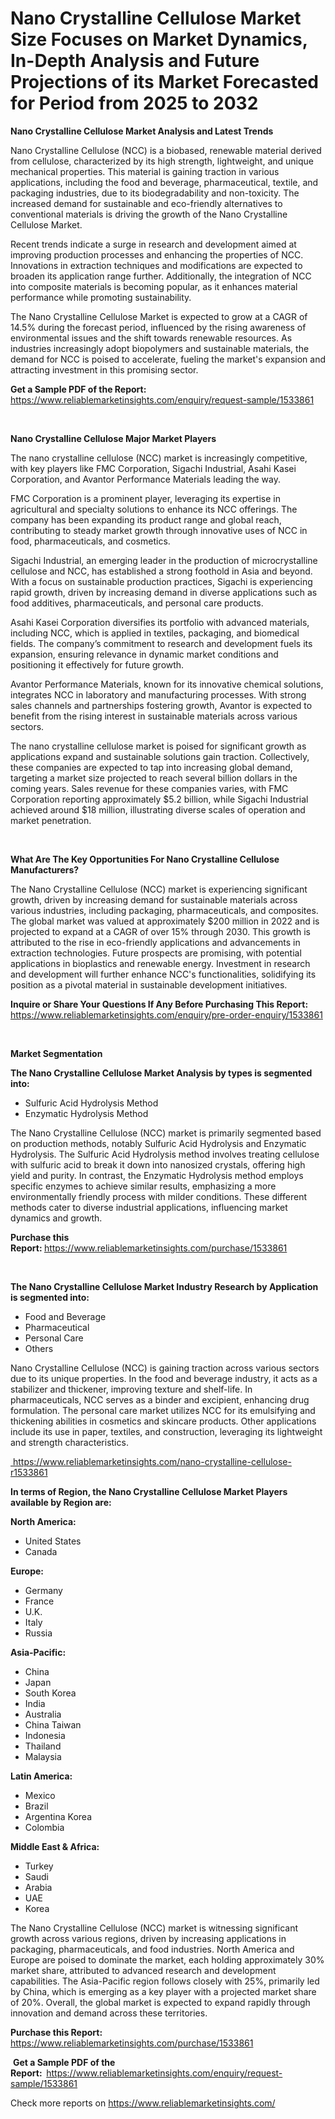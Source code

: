 <p><h1>Nano Crystalline Cellulose Market Size Focuses on Market Dynamics, In-Depth Analysis and Future Projections of its Market Forecasted for Period from 2025 to 2032</h1></p><p><strong>Nano Crystalline Cellulose Market Analysis and Latest Trends</strong></p>
<p><p>Nano Crystalline Cellulose (NCC) is a biobased, renewable material derived from cellulose, characterized by its high strength, lightweight, and unique mechanical properties. This material is gaining traction in various applications, including the food and beverage, pharmaceutical, textile, and packaging industries, due to its biodegradability and non-toxicity. The increased demand for sustainable and eco-friendly alternatives to conventional materials is driving the growth of the Nano Crystalline Cellulose Market.</p><p>Recent trends indicate a surge in research and development aimed at improving production processes and enhancing the properties of NCC. Innovations in extraction techniques and modifications are expected to broaden its application range further. Additionally, the integration of NCC into composite materials is becoming popular, as it enhances material performance while promoting sustainability. </p><p>The Nano Crystalline Cellulose Market is expected to grow at a CAGR of 14.5% during the forecast period, influenced by the rising awareness of environmental issues and the shift towards renewable resources. As industries increasingly adopt biopolymers and sustainable materials, the demand for NCC is poised to accelerate, fueling the market's expansion and attracting investment in this promising sector.</p></p>
<p><strong>Get a Sample PDF of the Report:&nbsp;</strong> <a href="https://www.reliablemarketinsights.com/enquiry/request-sample/1533861?utm_campaign=2143&utm_medium=2&utm_source=Github&utm_content=ia&utm_term=02022025&utm_id=nano-crystalline-cellulose">https://www.reliablemarketinsights.com/enquiry/request-sample/1533861</a></p>
<p>&nbsp;</p>
<p><strong>Nano Crystalline Cellulose Major Market Players</strong></p>
<p><p>The nano crystalline cellulose (NCC) market is increasingly competitive, with key players like FMC Corporation, Sigachi Industrial, Asahi Kasei Corporation, and Avantor Performance Materials leading the way. </p><p>FMC Corporation is a prominent player, leveraging its expertise in agricultural and specialty solutions to enhance its NCC offerings. The company has been expanding its product range and global reach, contributing to steady market growth through innovative uses of NCC in food, pharmaceuticals, and cosmetics.</p><p>Sigachi Industrial, an emerging leader in the production of microcrystalline cellulose and NCC, has established a strong foothold in Asia and beyond. With a focus on sustainable production practices, Sigachi is experiencing rapid growth, driven by increasing demand in diverse applications such as food additives, pharmaceuticals, and personal care products. </p><p>Asahi Kasei Corporation diversifies its portfolio with advanced materials, including NCC, which is applied in textiles, packaging, and biomedical fields. The company’s commitment to research and development fuels its expansion, ensuring relevance in dynamic market conditions and positioning it effectively for future growth.</p><p>Avantor Performance Materials, known for its innovative chemical solutions, integrates NCC in laboratory and manufacturing processes. With strong sales channels and partnerships fostering growth, Avantor is expected to benefit from the rising interest in sustainable materials across various sectors.</p><p>The nano crystalline cellulose market is poised for significant growth as applications expand and sustainable solutions gain traction. Collectively, these companies are expected to tap into increasing global demand, targeting a market size projected to reach several billion dollars in the coming years. Sales revenue for these companies varies, with FMC Corporation reporting approximately $5.2 billion, while Sigachi Industrial achieved around $18 million, illustrating diverse scales of operation and market penetration.</p></p>
<p>&nbsp;</p>
<p><strong>What Are The Key Opportunities For Nano Crystalline Cellulose Manufacturers?</strong></p>
<p><p>The Nano Crystalline Cellulose (NCC) market is experiencing significant growth, driven by increasing demand for sustainable materials across various industries, including packaging, pharmaceuticals, and composites. The global market was valued at approximately $200 million in 2022 and is projected to expand at a CAGR of over 15% through 2030. This growth is attributed to the rise in eco-friendly applications and advancements in extraction technologies. Future prospects are promising, with potential applications in bioplastics and renewable energy. Investment in research and development will further enhance NCC's functionalities, solidifying its position as a pivotal material in sustainable development initiatives.</p></p>
<p><strong>Inquire or Share Your Questions If Any Before Purchasing This Report:</strong> <a href="https://www.reliablemarketinsights.com/enquiry/pre-order-enquiry/1533861?utm_campaign=2143&utm_medium=2&utm_source=Github&utm_content=ia&utm_term=02022025&utm_id=nano-crystalline-cellulose">https://www.reliablemarketinsights.com/enquiry/pre-order-enquiry/1533861</a></p>
<p>&nbsp;</p>
<p><strong>Market Segmentation</strong></p>
<p><strong>The Nano Crystalline Cellulose Market Analysis by types is segmented into:</strong></p>
<p><ul><li>Sulfuric Acid Hydrolysis Method</li><li>Enzymatic Hydrolysis Method</li></ul></p>
<p><p>The Nano Crystalline Cellulose (NCC) market is primarily segmented based on production methods, notably Sulfuric Acid Hydrolysis and Enzymatic Hydrolysis. The Sulfuric Acid Hydrolysis method involves treating cellulose with sulfuric acid to break it down into nanosized crystals, offering high yield and purity. In contrast, the Enzymatic Hydrolysis method employs specific enzymes to achieve similar results, emphasizing a more environmentally friendly process with milder conditions. These different methods cater to diverse industrial applications, influencing market dynamics and growth.</p></p>
<p><strong>Purchase this Report:&nbsp;</strong><a href="https://www.reliablemarketinsights.com/purchase/1533861?utm_campaign=2143&utm_medium=2&utm_source=Github&utm_content=ia&utm_term=02022025&utm_id=nano-crystalline-cellulose">https://www.reliablemarketinsights.com/purchase/1533861</a></p>
<p>&nbsp;</p>
<p><strong>The Nano Crystalline Cellulose Market Industry Research by Application is segmented into:</strong></p>
<p><ul><li>Food and Beverage</li><li>Pharmaceutical</li><li>Personal Care</li><li>Others</li></ul></p>
<p><p>Nano Crystalline Cellulose (NCC) is gaining traction across various sectors due to its unique properties. In the food and beverage industry, it acts as a stabilizer and thickener, improving texture and shelf-life. In pharmaceuticals, NCC serves as a binder and excipient, enhancing drug formulation. The personal care market utilizes NCC for its emulsifying and thickening abilities in cosmetics and skincare products. Other applications include its use in paper, textiles, and construction, leveraging its lightweight and strength characteristics.</p></p>
<p><a href="https://www.reliablemarketinsights.com/nano-crystalline-cellulose-r1533861?utm_campaign=2143&utm_medium=2&utm_source=Github&utm_content=ia&utm_term=02022025&utm_id=nano-crystalline-cellulose">&nbsp;https://www.reliablemarketinsights.com/nano-crystalline-cellulose-r1533861</a></p>
<p><strong>In terms of Region, the Nano Crystalline Cellulose Market Players available by Region are:</strong></p>
<p>
    <p> <strong> North America: </strong>
        <ul>
            <li>United States</li>
            <li>Canada</li>
        </ul>
        </p> 
    <p> <strong> Europe: </strong>
        <ul>
            <li>Germany</li>
            <li>France</li>
            <li>U.K.</li>
            <li>Italy</li>
            <li>Russia</li>
        </ul>
        </p> 
    <p> <strong> Asia-Pacific: </strong>
        <ul>
            <li>China</li>
            <li>Japan</li>
            <li>South Korea</li>
            <li>India</li>
            <li>Australia</li>
            <li>China Taiwan</li>
            <li>Indonesia</li>
            <li>Thailand</li>
            <li>Malaysia</li>
        </ul>
        </p> 
    <p> <strong> Latin America: </strong>
        <ul>
            <li>Mexico</li>
            <li>Brazil</li>
            <li>Argentina Korea</li>
            <li>Colombia</li>
        </ul>
        </p> 
    <p> <strong> Middle East & Africa: </strong>
        <ul>
            <li>Turkey</li>
            <li>Saudi</li>
            <li>Arabia</li>
            <li>UAE</li>
            <li>Korea</li>
        </ul>
    </p>
    </p>
<p><p>The Nano Crystalline Cellulose (NCC) market is witnessing significant growth across various regions, driven by increasing applications in packaging, pharmaceuticals, and food industries. North America and Europe are poised to dominate the market, each holding approximately 30% market share, attributed to advanced research and development capabilities. The Asia-Pacific region follows closely with 25%, primarily led by China, which is emerging as a key player with a projected market share of 20%. Overall, the global market is expected to expand rapidly through innovation and demand across these territories.</p></p>
<p><strong>Purchase this Report: </strong><a href="https://www.reliablemarketinsights.com/purchase/1533861?utm_campaign=2143&utm_medium=2&utm_source=Github&utm_content=ia&utm_term=02022025&utm_id=nano-crystalline-cellulose">https://www.reliablemarketinsights.com/purchase/1533861</a></p>
<p>&nbsp;<strong>Get a Sample PDF of the Report:&nbsp;&nbsp;</strong><a href="https://www.reliablemarketinsights.com/enquiry/request-sample/1533861?utm_campaign=2143&utm_medium=2&utm_source=Github&utm_content=ia&utm_term=02022025&utm_id=nano-crystalline-cellulose">https://www.reliablemarketinsights.com/enquiry/request-sample/1533861</a></p>
<p><strong></strong></p>
<p>Check more reports on <a href="https://www.reliablemarketinsights.com/?utm_campaign=2143&utm_medium=2&utm_source=Github&utm_content=ia&utm_term=02022025&utm_id=nano-crystalline-cellulose">https://www.reliablemarketinsights.com/</a></p>